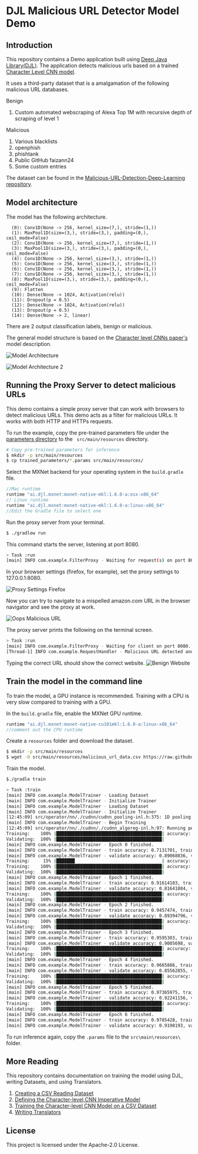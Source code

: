 # DJL Malicious URL Detector Model Demo

## Introduction

This repository contains a Demo application built using [Deep Java Library(DJL)](https://github.com/awslabs/djl). The application detects malicious urls based on a trained [Character Level CNN model](https://arxiv.org/abs/1509.01626).

It uses a third-party dataset that is a amalgamation of the following malicious URL databases.

Benign

1. Custom automated webscraping of Alexa Top 1M with recursive depth of scraping of level 1

Malicious

1. Various blacklists
2. openphish
3. phishtank
4. Public GitHub faizann24
5. Some custom entries

The dataset can be found in the [Malicious-URL-Detection-Deep-Learning repository](https://github.com/incertum/cyber-matrix-ai/tree/master/Malicious-URL-Detection-Deep-Learning).

## Model architecture

The model has the following architecture.

```
  (0): Conv1D(None -> 256, kernel_size=(7,), stride=(1,))
  (1): MaxPool1D(size=(3,), stride=(3,), padding=(0,), ceil_mode=False)
  (2): Conv1D(None -> 256, kernel_size=(7,), stride=(1,))
  (3): MaxPool1D(size=(3,), stride=(3,), padding=(0,), ceil_mode=False)
  (4): Conv1D(None -> 256, kernel_size=(3,), stride=(1,))
  (5): Conv1D(None -> 256, kernel_size=(3,), stride=(1,))
  (6): Conv1D(None -> 256, kernel_size=(3,), stride=(1,))
  (7): Conv1D(None -> 256, kernel_size=(3,), stride=(1,))
  (8): MaxPool1D(size=(3,), stride=(3,), padding=(0,), ceil_mode=False)
  (9): Flatten
  (10): Dense(None -> 1024, Activation(relu))
  (11): Dropout(p = 0.5)
  (12): Dense(None -> 1024, Activation(relu))
  (13): Dropout(p = 0.5)
  (14): Dense(None -> 2, linear)

```
There are 2 output classification labels, benign or malicious.

The general model structure is based on the [Character level CNNs paper's](https://arxiv.org/abs/1509.01626) model description.

![Model Architecture](docs/convolutional_layers.png) 

![Model Architecture 2](docs/dense_layer.png)

## Running the Proxy Server to detect malicious URLs

This demo contains a simple proxy server that can work with browsers to detect malicious URLs. This demo acts as a filter for malicious URLs. It works with both HTTP and HTTPs requests.

To run the example, copy the pre-trained parameters file under the [parameters directory](trained_parameters) to the ``` src/main/resources``` directory.

```bash
# Copy pre-trained parameters for inference
$ mkdir -p src/main/resources
$ cp trained_parameters/*.params src/main/resources/
```

Select the MXNet backend for your operating system in the ```build.gradle``` file.

```groovy
//Mac runtime
runtime "ai.djl.mxnet:mxnet-native-mkl:1.6.0-a:osx-x86_64"
// Linux runtime
runtime "ai.djl.mxnet:mxnet-native-mkl:1.6.0-a:linux-x86_64"
//Edit the Gradle file to select one
```

Run the proxy server from your terminal.

```bash
$ ./gradlew run
```
This command starts the server, listening at port 8080.
```bash
> Task :run
[main] INFO com.example.FilterProxy - Waiting for request(s) on port 8080
```
In your browser settings (firefox, for example), set the proxy settings to 127.0.0.1:8080.

![Proxy Settings Firefox](docs/proxy_firefox.png)

Now you can try to navigate to a mispelled amazon.com URL in the browser navigator and see the proxy at work.

![Oops Malicious URL](docs/wrong_url_firefox.png)

The proxy server prints the following on the terminal screen.
```bash
> Task :run
[main] INFO com.example.FilterProxy - Waiting for client on port 8080..
[Thread-1] INFO com.example.RequestHandler - Malicious URL detected and blocked http://amazom.com/
```

Typing the correct URL should show the correct website.
![Benign Website](docs/correct_firefox.png)    

## Train the model in the command line

To train the model, a GPU instance is recommended. Training with a CPU is very slow compared to training with a GPU.

In the ```build.gradle``` file, enable the MXNet GPU runtime.

```groovy
runtime "ai.djl.mxnet:mxnet-native-cu101mkl:1.6.0-a:linux-x86_64"
//comment out the CPU runtime
```
Create a ```resources``` folder and download the dataset.
```bash
$ mkdir -p src/main/resources
$ wget -O src/main/resources/malicious_url_data.csv https://raw.githubusercontent.com/incertum/cyber-matrix-ai/master/Malicious-URL-Detection-Deep-Learning/data/url_data_mega_deep_learning.csv
```

Train the model.

```bash
$./gradle train

> Task :train
[main] INFO com.example.ModelTrainer - Loading Dataset
[main] INFO com.example.ModelTrainer - Initialize Trainer
[main] INFO com.example.ModelTrainer - Loading Dataset
[main] INFO com.example.ModelTrainer - Initialize Trainer
[12:45:09] src/operator/nn/./cudnn/cudnn_pooling-inl.h:375: 1D pooling is not supported by cudnn, MXNet 1D pooling is applied.
[main] INFO com.example.ModelTrainer - Begin Training
[12:45:09] src/operator/nn/./cudnn/./cudnn_algoreg-inl.h:97: Running performance tests to find the best convolution algorithm, this can take a while... (set the environment variable MXNET_CUDNN_AUTOTUNE_DEFAULT to 0 to disable)
Training:    100% |████████████████████████████████████████| accuracy: 0.71 loss: 0.54 speed: 323.74 urls/sec
Validating:  100% |████████████████████████████████████████|
[main] INFO com.example.ModelTrainer - Epoch 0 finished.
[main] INFO com.example.ModelTrainer - train accuracy: 0.7131701, train loss: 0.5386256
[main] INFO com.example.ModelTrainer - validate accuracy: 0.89068836, validate loss: 0.30017522
Training:     15% |███████                                 | accuracy: 0.90 loss: 0.26 speed: 383.75 urls/sec
Training:    100% |████████████████████████████████████████| accuracy: 0.92 loss: 0.21 speed: 336.71 urls/sec
Validating:  100% |████████████████████████████████████████|
[main] INFO com.example.ModelTrainer - Epoch 1 finished.
[main] INFO com.example.ModelTrainer - train accuracy: 0.91614103, train loss: 0.21319388
[main] INFO com.example.ModelTrainer - validate accuracy: 0.81641084, validate loss: 0.43587697
Training:    100% |████████████████████████████████████████| accuracy: 0.95 loss: 0.14 speed: 340.42 urls/sec
Validating:  100% |████████████████████████████████████████|
[main] INFO com.example.ModelTrainer - Epoch 2 finished.
[main] INFO com.example.ModelTrainer - train accuracy: 0.9457474, train loss: 0.14361516
[main] INFO com.example.ModelTrainer - validate accuracy: 0.89394796, validate loss: 0.26676258
Training:    100% |████████████████████████████████████████| accuracy: 0.96 loss: 0.11 speed: 339.22 urls/sec
Validating:  100% |████████████████████████████████████████|
[main] INFO com.example.ModelTrainer - Epoch 3 finished.
[main] INFO com.example.ModelTrainer - train accuracy: 0.9595303, train loss: 0.10922413
[main] INFO com.example.ModelTrainer - validate accuracy: 0.9005698, validate loss: 0.26299196
Training:    100% |████████████████████████████████████████| accuracy: 0.97 loss: 0.09 speed: 338.12 urls/sec
Validating:  100% |████████████████████████████████████████|
[main] INFO com.example.ModelTrainer - Epoch 4 finished.
[main] INFO com.example.ModelTrainer - train accuracy: 0.9665886, train loss: 0.08993893
[main] INFO com.example.ModelTrainer - validate accuracy: 0.85562855, validate loss: 0.38608122
Training:    100% |████████████████████████████████████████| accuracy: 0.97 loss: 0.07 speed: 292.06 urls/sec
Validating:  100% |████████████████████████████████████████|
[main] INFO com.example.ModelTrainer - Epoch 5 finished.
[main] INFO com.example.ModelTrainer - train accuracy: 0.97365975, train loss: 0.07207036
[main] INFO com.example.ModelTrainer - validate accuracy: 0.92241156, validate loss: 0.22621335
Training:    100% |████████████████████████████████████████| accuracy: 0.98 loss: 0.06 speed: 319.64 urls/sec
Validating:  100% |████████████████████████████████████████|
[main] INFO com.example.ModelTrainer - Epoch 6 finished.
[main] INFO com.example.ModelTrainer - train accuracy: 0.9785428, train loss: 0.05851153
[main] INFO com.example.ModelTrainer - validate accuracy: 0.9198193, validate loss: 0.2653344       
```

To run inference again, copy the ```.params``` file to the ```src\main\resources\``` folder.

## More Reading

This repository contains documentation on training the model using DJL, writing Datasets, and using Translators.

1. [Creating a CSV Reading Dataset](docs/dataset_creation.md)
2. [Defining the Character-level CNN Imperative Model](docs/define_model.md)
3. [Training the Character-level CNN Model on a CSV Dataset](docs/training_model.md)
4. [Writing Translators](docs/translators.md)

## License

This project is licensed under the Apache-2.0 License.




